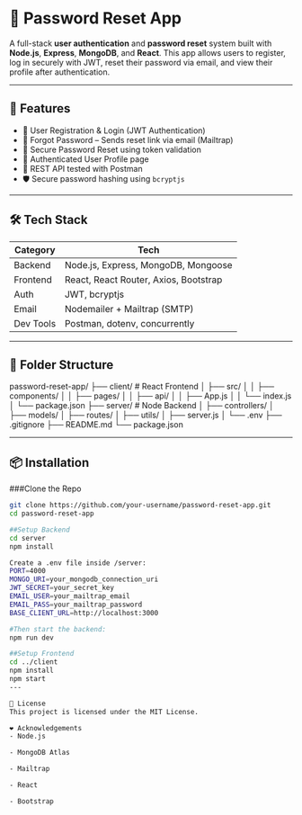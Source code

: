 # 🔐 Password Reset App

A full-stack **user authentication** and **password reset** system built with **Node.js**, **Express**, **MongoDB**, and **React**. This app allows users to register, log in securely with JWT, reset their password via email, and view their profile after authentication.

---

## 🚀 Features

- 🔐 User Registration & Login (JWT Authentication)
- 📧 Forgot Password – Sends reset link via email (Mailtrap)
- 🔄 Secure Password Reset using token validation
- 👤 Authenticated User Profile page
- 🧪 REST API tested with Postman
- 🛡️ Secure password hashing using `bcryptjs`

---

## 🛠️ Tech Stack

| Category   | Tech                               |
|------------|------------------------------------|
| Backend    | Node.js, Express, MongoDB, Mongoose |
| Frontend   | React, React Router, Axios, Bootstrap |
| Auth       | JWT, bcryptjs                      |
| Email      | Nodemailer + Mailtrap (SMTP)       |
| Dev Tools  | Postman, dotenv, concurrently      |

---

## 📂 Folder Structure

password-reset-app/
├── client/ # React Frontend
│ ├── src/
│ │ ├── components/
│ │ ├── pages/
│ │ ├── api/
│ │ ├── App.js
│ │ └── index.js
│ └── package.json
├── server/ # Node Backend
│ ├── controllers/
│ ├── models/
│ ├── routes/
│ ├── utils/
│ ├── server.js
│ └── .env
├── .gitignore
├── README.md
└── package.json


---

## 📦 Installation

###Clone the Repo

```bash
git clone https://github.com/your-username/password-reset-app.git
cd password-reset-app

##Setup Backend
cd server
npm install

Create a .env file inside /server:
PORT=4000
MONGO_URI=your_mongodb_connection_uri
JWT_SECRET=your_secret_key
EMAIL_USER=your_mailtrap_email
EMAIL_PASS=your_mailtrap_password
BASE_CLIENT_URL=http://localhost:3000

#Then start the backend:
npm run dev

##Setup Frontend
cd ../client
npm install
npm start
---

📝 License
This project is licensed under the MIT License.

❤️ Acknowledgements
- Node.js

- MongoDB Atlas

- Mailtrap

- React

- Bootstrap

